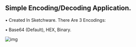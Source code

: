 ## Simple Encoding/Decoding Application.

• Created In Sketchware. There Are 3 Encodings:

• Base64 (Default), HEX, Binary.

![img](https://github.com/user-attachments/assets/210cf720-df61-48c2-a0e4-054d9a97637d)
